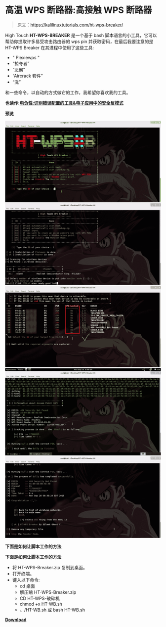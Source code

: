 # 高温 WPS 断路器:高接触 WPS 断路器

> 原文：<https://kalilinuxtutorials.com/ht-wps-breaker/>

High Touch **HT-WPS-BREAKER** 是一个基于 bash 脚本语言的小工具，它可以帮助你提取许多易受攻击路由器的 wps pin 并获取密码，在最后我要注意的是 HT-WPS Breaker 在其进程中使用了这些工具:

*   " Piexiewps "
*   “掠夺者”
*   “恶霸”
*   “Aircrack 套件”
*   “洗”

和一些命令，以自动的方式做它的工作，我希望你喜欢我的工具。

**也读作:[电负性:识别错误配置的工具&电子应用中的安全反模式](https://kalilinuxtutorials.com/electronegativity-misconfigurations/)**

**预览**

![HT-WPS-Breaker](img//1e730fac7989902fe13bc777d18711b1.png)![](img//91ea9ad02d658f99de1f9c0c7f53b83b.png)![](img//40c35ad4adfaa4fc2a27e582b322ce2c.png)![](img//0a5b30b82fee16321e3ec40d625cff7b.png)![](img//4840f37376f3d64b2f3c027148e4cd3f.png)

**下面是如何让脚本工作的方法**

**下面是如何让脚本工作的方法**

*   将 HT-WPS-Breaker.zip 复制到桌面。
*   打开终端。
*   键入以下命令:
    *   cd 桌面
    *   解压缩 HT-WPS-Breaker.zip
    *   CD HT-WPS-破碎机
    *   chmod +x HT-WB.sh
    *   。/HT-WB.sh 或 bash HT-WB.sh

[**Download**](https://github.com/SilentGhostX/HT-WPS-Breaker)